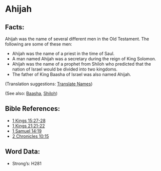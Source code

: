# Ahijah

## Facts:

Ahijah was the name of several different men in the Old Testament. The following are some of these men:

* Ahijah was the name of a priest in the time of Saul.
* A man named Ahijah was a secretary during the reign of King Solomon.
* Ahijah was the name of a prophet from Shiloh who predicted that the nation of Israel would be divided into two kingdoms.
* The father of King Baasha of Israel was also named Ahijah.

(Translation suggestions: [Translate Names](../../translate/translate-names))

(See also: [Baasha](../names/baasha.md), [Shiloh](../names/shiloh.md))

## Bible References:

* [1 Kings 15:27-28](rc://en/tn/help/1ki/15/27)
* [1 Kings 21:21-22](rc://en/tn/help/1ki/21/21)
* [1 Samuel 14:19](rc://en/tn/help/1sa/14/19)
* [2 Chronicles 10:15](rc://en/tn/help/2ch/10/15)

## Word Data:

* Strong’s: H281
